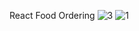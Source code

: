 React Food Ordering
![3](https://user-images.githubusercontent.com/52834318/154765189-7ae7e6c1-f882-4a73-be89-28ca57791dd2.png)
![1](https://user-images.githubusercontent.com/52834318/154173532-0d3d2aa9-6724-4699-a423-da47d29cb10a.png)
